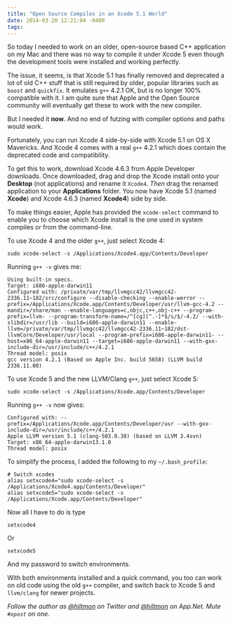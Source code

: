 ```yaml
---
title: "Open Source Compiles in an Xcode 5.1 World"
date: 2014-03-20 12:21:04 -0400
tags: 
---
```


So today I needed to work on an older, open-source based C++ application on my Mac and there was no way to compile it under Xcode 5 even though the development tools were installed and working perfectly.

The issue, it seems, is that Xcode 5.1 has finally removed and deprecated a lot of old C++ stuff that is still required by older, popular libraries such as `boost` and `quickfix`. It emulates `g++` 4.2.1 OK, but is no longer 100% compatible with it. I am quite sure that Apple and the Open Source community will eventually get these to work with the new compiler.

But I needed it **now**. And no end of futzing with compiler options and paths would work.

Fortunately, you can run Xcode 4 side-by-side with Xcode 5.1 on OS X Mavericks. And Xcode 4 comes with a real `g++` 4.2.1 which does contain the deprecated code and compatibility.

To get this to work, download Xcode 4.6.3 from Apple Developer downloads. Once downloaded, drag and drop the Xcode install onto your **Desktop** (not applications) and rename it `Xcode4`. *Then* drag the renamed application to your **Applications** folder. You now have Xcode 5.1 (named **Xcode**) and Xcode 4.6.3 (named **Xcode4**) side by side.

To make things easier, Apple has provided the `xcode-select` command to enable you to choose which Xcode install is the one used in system compiles or from the command-line.

To use Xcode 4 and the older `g++`, just select Xcode 4:

	sudo xcode-select -s /Applications/Xcode4.app/Contents/Developer
	
Running `g++ -v` gives me:

	Using built-in specs.
	Target: i686-apple-darwin11
	Configured with: /private/var/tmp/llvmgcc42/llvmgcc42-2336.11~182/src/configure --disable-checking --enable-werror --prefix=/Applications/Xcode.app/Contents/Developer/usr/llvm-gcc-4.2 --mandir=/share/man --enable-languages=c,objc,c++,obj-c++ --program-prefix=llvm- --program-transform-name=/^[cg][^.-]*$/s/$/-4.2/ --with-slibdir=/usr/lib --build=i686-apple-darwin11 --enable-llvm=/private/var/tmp/llvmgcc42/llvmgcc42-2336.11~182/dst-llvmCore/Developer/usr/local --program-prefix=i686-apple-darwin11- --host=x86_64-apple-darwin11 --target=i686-apple-darwin11 --with-gxx-include-dir=/usr/include/c++/4.2.1
	Thread model: posix
	gcc version 4.2.1 (Based on Apple Inc. build 5658) (LLVM build 2336.11.00)
	
To use Xcode 5 and the new LLVM/Clang `g++`, just select Xcode 5:

	sudo xcode-select -s /Applications/Xcode.app/Contents/Developer
	
Running `g++ -v` now gives:

	Configured with: --prefix=/Applications/Xcode.app/Contents/Developer/usr --with-gxx-include-dir=/usr/include/c++/4.2.1
	Apple LLVM version 5.1 (clang-503.0.38) (based on LLVM 3.4svn)
	Target: x86_64-apple-darwin13.1.0
	Thread model: posix

To simplify the process, I added the following to my `~/.bash_profile`:

	# Switch xcodes
	alias setxcode4="sudo xcode-select -s /Applications/Xcode4.app/Contents/Developer"
	alias setxcode5="sudo xcode-select -s /Applications/Xcode.app/Contents/Developer"

Now all I have to do is type

	setxcode4
	
Or

	setxcode5
	
And my password to switch environments.

With both environments installed and a quick command, you too can work on old code using the old `g++` compiler, and switch back to Xcode 5 and `llvm/clang` for newer projects.

*Follow the author as [@hiltmon](https://twitter.com/hiltmon) on Twitter and [@hiltmon](http://alpha.app.net/hiltmon) on App.Net. Mute `#xpost` on one.*
